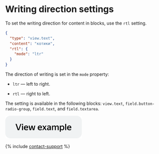 # Writing direction settings

To set the writing direction for content in blocks, use the `rtl` setting.

```json
{
  "type": "view.text",
  "content": "котики",
  "rtl": {
    "mode": "ltr"
  }
}
```

The direction of writing is set in the `mode` property:

- `ltr` — left to right.

- `rtl` — right to left.


The setting is available in the following blocks: `view.text`, `field.button-radio-group`, `field.text`, and `field.textarea`.

[![image](../_images/buttons/view-example.svg)](https://ya.cc/t/tq6fCNm_3ttFBW)

{% include [contact-support](../_includes/contact-support.md) %}
